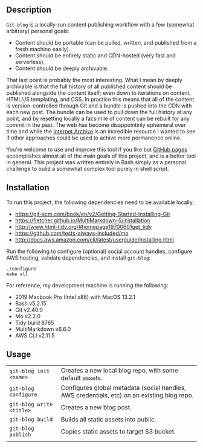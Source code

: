 Description
-----------

`Git-blog` is a locally-run content publishing workflow with a few (somewhat arbitrary) personal goals:
- Content should be portable (can be pulled, written, and published from a fresh machine easily).
- Content should be entirely static and CDN-hosted (very fast and serverless).
- Content should be deeply archivable.

That last point is probably the most interesting. What I mean by deeply archivable is that the full history of all published content should be published alongside the content itself; even down to iterations on content, HTML/JS templating, and CSS. In practice this means that all of the content is version-controlled through Git and a bundle is pushed into the CDN with each new post. The bundle can be used to pull down the full history at any point, and by resetting locally a facsimile of content can be rebuilt for any commit in the past. The web has become disappointinly ephemeral over time and while the [Internet Archive](https://archive.org/) is an incredible resource I wanted to see if other approaches could be used to achive more permanence online.

You're welcome to use and improve this tool if you like but [GitHub pages](https://pages.github.com/) accomplishes almost all of the main goals of this project, and is a better tool in general. This project was written entirely in Bash simply as a personal challenge to bulid a somewhat complex tool purely in shell script.

Installation
------------

To run this project, the following dependencies need to be available locally:
- https://git-scm.com/book/en/v2/Getting-Started-Installing-Git
- https://fletcher.github.io/MultiMarkdown-5/installation
- http://www.html-tidy.org/#homepage19700601get_tidy
- https://github.com/tests-always-included/mo
- http://docs.aws.amazon.com/cli/latest/userguide/installing.html

Run the following to configure (optional) social account handles, configure AWS hosting, validate dependencies, and install `git-blog`:
```
./configure
make all
```

For reference, my development machine is running the following:
- 2019 Macbook Pro (Intel x86) with MacOS 13.2.1
- Bash v5.2.15
- Git v2.40.0
- Mo v2.2.0
- Tidy build 8765
- MultiMarkdown v6.6.0
- AWS CLI v2.11.5

Usage
-----

| | |
| - | - |
| `git-blog init <name>`      | Creates a new local blog repo, with some default assets.
| `git-blog configure`        | Configures global metadata (social handles, AWS credentials, etc) on an existing blog repo.
| `git-blog write <title>`    | Creates a new blog post.
| `git-blog build`            | Builds all static assets into public.
| `git-blog publish`          | Copies static assets to target S3 bucket.
| | |